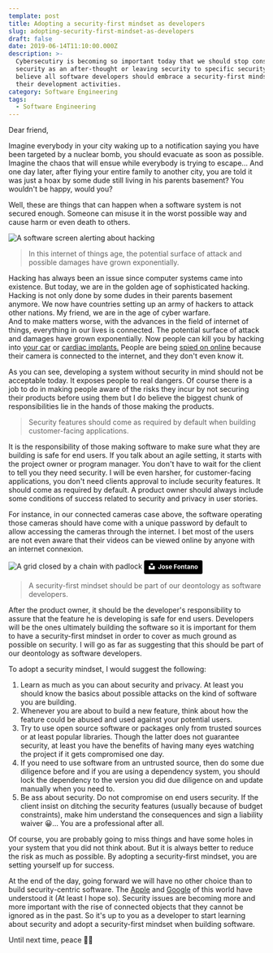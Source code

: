 ```yaml
---
template: post
title: Adopting a security-first mindset as developers
slug: adopting-security-first-mindset-as-developers
draft: false
date: 2019-06-14T11:10:00.000Z
description: >-
  Cybersecutiry is becoming so important today that we should stop considering
  security as an after-thought or leaving security to specific security team. I
  believe all software developers should embrace a security-first mindset in all
  their development activities.
category: Software Engineering
tags:
  - Software Engineering
---
```

Dear friend,

Imagine everybody in your city waking up to a notification saying you have been targeted by a nuclear bomb, you should evacuate as soon as possible. Imagine the chaos that will ensue while everybody is trying to escape… And one day later, after flying your entire family to another city, you are told it was just a hoax by some dude still living in his parents basement? You wouldn't be happy, would you?

Well, these are things that can happen when a software system is not secured enough. Someone can misuse it in the worst possible way and cause harm or even death to others.

![A software screen alerting about hacking](/media/paid-security.jpg "Hacking detection software")

> In this internet of things age, the potential surface of attack and possible damages have grown exponentially.

Hacking has always been an issue since computer systems came into existence. But today, we are in the golden age of sophisticated hacking. Hacking is not only done by some dudes in their parents basement anymore. We now have countries setting up an army of hackers to attack other nations. My friend, we are in the age of cyber warfare. \
And to make matters worse, with the advances in the field of internet of things, everything in our lives is connected. The potential surface of attack and damages have grown exponentially. Now people can kill you by hacking into <a href="https://www.theguardian.com/technology/2016/sep/20/tesla-model-s-chinese-hack-remote-control-brakes" target="_bank" rel="nofollow noopener">your car</a> or <a href="https://nakedsecurity.sophos.com/2019/03/25/medtronic-cardiac-implants-can-be-hacked-fda-issues-alert/" target="_bank" rel="nofollow noopener">cardiac implants.</a> People are being <a href="https://www.insecam.org/en/bycountry/CA/" target="_bank" rel="nofollow noopener">spied on online</a> because their camera is connected to the internet, and they don't even know it.

As you can see, developing a system without security in mind should not be acceptable today. It exposes people to real dangers. Of course there is a job to do in making people aware of the risks they incur by not securing their products before using them but I do believe the biggest chunk of responsibilities lie in the hands of those making the products.

> Security features should come as required by default when building customer-facing applications.

It is the responsibility of those making software to make sure what they are building is safe for end users. If you talk about an agile setting, it starts with the project owner or program manager. You don't have to wait for the client to tell you they need security. I will be even harsher, for customer-facing applications, you don't need clients approval to include security features. It should come as required by default. A product owner should always include some conditions of success related to security and privacy in user stories.

For instance, in our connected cameras case above, the software operating those cameras should have come with a unique password by default to allow accessing the cameras through the internet. I bet most of the users are not even aware that their videos can be viewed online by anyone with an internet connexion.

![A grid closed by a chain with padlock](/media/jose-fontano-246362-unsplash.jpg "A secured entry")
<a class="photo-caption" style="background-color:black;color:white;text-decoration:none;padding:4px 6px;font-family:-apple-system, BlinkMacSystemFont, &quot;San Francisco&quot;, &quot;Helvetica Neue&quot;, Helvetica, Ubuntu, Roboto, Noto, &quot;Segoe UI&quot;, Arial, sans-serif;font-size:12px;font-weight:bold;line-height:1.2;display:inline-block;border-radius:3px" href="https://unsplash.com/@josenothose?utm_medium=referral&amp;utm_campaign=photographer-credit&amp;utm_content=creditBadge" target="_blank" rel="noopener noreferrer" title="Download free do whatever you want high-resolution photos from Jose Fontano"><span style="display:inline-block;padding:2px 3px"><svg xmlns="http://www.w3.org/2000/svg" style="height:12px;width:auto;position:relative;vertical-align:middle;top:-2px;fill:white" viewBox="0 0 32 32"><title>unsplash-logo</title><path d="M10 9V0h12v9H10zm12 5h10v18H0V14h10v9h12v-9z"></path></svg></span><span style="display:inline-block;padding:2px 3px">Jose Fontano</span></a>

> A security-first mindset should be part of our deontology as software developers.

After the product owner, it should be the developer's responsibility to assure that the feature he is developing is safe for end users. Developers will be the ones ultimately building the software so it is important for them to have a security-first mindset in order to cover as much ground as possible on security. I will go as far as suggesting that this should be part of our deontology as software developers. 

To adopt a security mindset, I would suggest the following:

1. Learn as much as you can about security and privacy. At least you should know the basics about possible attacks on the kind of software you are building.
2. Whenever you are about to build a new feature, think about how the feature could be abused and used against your potential users.
3. Try to use open source software or packages only from trusted sources or at least popular libraries. Though the latter does not guarantee security, at least you have the benefits of having many eyes watching the project if it gets compromised one day.
4. If you need to use software from an untrusted source, then do some due diligence before and if you are using a dependency system, you should lock the dependency to the version you did due diligence on and update manually when you need to.
5. Be ass about security. Do not compromise on end users security. If the client insist on ditching the security features (usually because of budget constraints), make him understand the consequences and sign a liability waiver 😀… You are a professional after all.

Of course, you are probably going to miss things and have some holes in your system that you did not think about. But it is always better to reduce the risk as much as possible. By adopting a security-first mindset, you are setting yourself up for success. 

At the end of the day, going forward we will have no other choice than to build security-centric software. The <a href="https://gizmodo.com/heres-every-new-privacy-feature-apple-announced-today-1835215007" target="_blank" rel="nofollow noopener">Apple</a> and <a href="https://www.youtube.com/watch?v=Zm6ziX5pqt8" rel="nofollow noopener">Google</a> of this world have understood it (At least I hope so). Security issues are becoming more and more important with the rise of connected objects that they cannot be ignored as in the past. So it's up to you as a developer to start learning about security and adopt a security-first mindset when building software.

Until next time, peace ✌🏾
